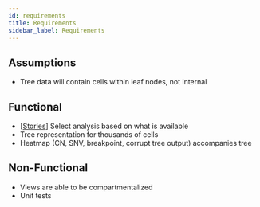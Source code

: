 ```yaml
---
id: requirements
title: Requirements
sidebar_label: Requirements
---
```


## Assumptions

- Tree data will contain cells within leaf nodes, not internal

## Functional

- [[Stories](us-analyses.md)] Select analysis based on what is available
- Tree representation for thousands of cells
- Heatmap (CN, SNV, breakpoint, corrupt tree output) accompanies tree

## Non-Functional

- Views are able to be compartmentalized
- Unit tests
